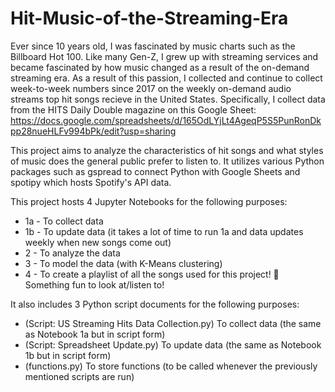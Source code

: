 # Hit-Music-of-the-Streaming-Era

Ever since 10 years old, I was fascinated by music charts such as the Billboard Hot 100. Like many Gen-Z, I grew up with streaming services and became fascinated by how music changed as a result of the on-demand streaming era. As a result of this passion, I collected and continue to collect week-to-week numbers since 2017 on the weekly on-demand audio streams top hit songs recieve in the United States. Specifically, I collect data from the HITS Daily Double magazine on this Google Sheet: https://docs.google.com/spreadsheets/d/165OdLYjLt4AgeqP5S5PunRonDkpp28nueHLFv994bPk/edit?usp=sharing

This project aims to analyze the characteristics of hit songs and what styles of music does the general public prefer to listen to. It utilizes various Python packages such as gspread to connect Python with Google Sheets and spotipy which hosts Spotify's API data.

This project hosts 4 Jupyter Notebooks for the following purposes:
- 1a - To collect data
- 1b - To update data (it takes a lot of time to run 1a and data updates weekly when new songs come out)
- 2 - To analyze the data
- 3 - To model the data (with K-Means clustering)
- 4 - To create a playlist of all the songs used for this project! 🥳 Something fun to look at/listen to!

It also includes 3 Python script documents for the following purposes:
- (Script: US Streaming Hits Data Collection.py) To collect data (the same as Notebook 1a but in script form)
- (Script: Spreadsheet Update.py) To update data (the same as Notebook 1b but in script form)
- (functions.py) To store functions (to be called whenever the previously mentioned scripts are run)
